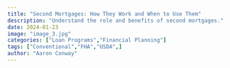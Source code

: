 ```yaml
---
title: "Second Mortgages: How They Work and When to Use Them"
description: "Understand the role and benefits of second mortgages."
date: 2024-01-23
image: "image_3.jpg"
categories: ["Loan Programs","Financial Planning"]
tags: ["Conventional","FHA","USDA",]
author: "Aaron Conway"
---
```


